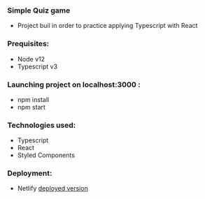 ### Simple Quiz game 
- Project buil in order to practice applying Typescript with React

### Prequisites:
- Node v12
- Typescript v3

### Launching project on localhost:3000 :
- npm install
- npm start 

### Technologies used:
- Typescript
- React 
- Styled Components

### Deployment: 
- Netlify [deployed version]('https://beach-react-ts-quiz.netlify.app')
